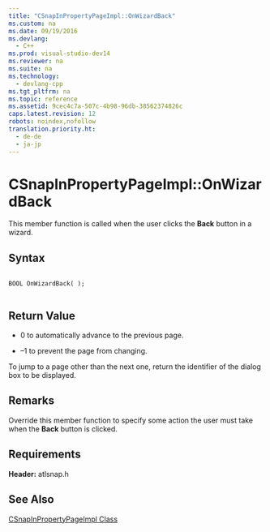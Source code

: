 ```yaml
---
title: "CSnapInPropertyPageImpl::OnWizardBack"
ms.custom: na
ms.date: 09/19/2016
ms.devlang: 
  - C++
ms.prod: visual-studio-dev14
ms.reviewer: na
ms.suite: na
ms.technology: 
  - devlang-cpp
ms.tgt_pltfrm: na
ms.topic: reference
ms.assetid: 9cec4c7a-507c-4b98-96db-38562374826c
caps.latest.revision: 12
robots: noindex,nofollow
translation.priority.ht: 
  - de-de
  - ja-jp
---
```

# CSnapInPropertyPageImpl::OnWizardBack
This member function is called when the user clicks the **Back** button in a wizard.  
  
## Syntax  
  
```  
  
BOOL OnWizardBack( );  
  
```  
  
## Return Value  
  
-   0 to automatically advance to the previous page.  
  
-   –1 to prevent the page from changing.  
  
 To jump to a page other than the next one, return the identifier of the dialog box to be displayed.  
  
## Remarks  
 Override this member function to specify some action the user must take when the **Back** button is clicked.  
  
## Requirements  
 **Header:** atlsnap.h  
  
## See Also  
 [CSnapInPropertyPageImpl Class](../vs140/CSnapInPropertyPageImpl-Class.md)